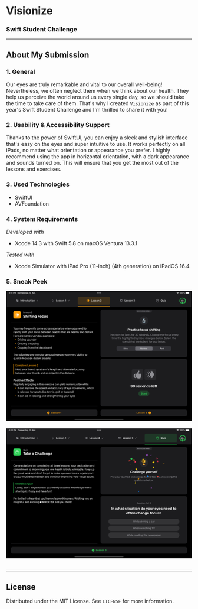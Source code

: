 # Visionize
### Swift Student Challenge

---

## About My Submission
### 1. General
Our eyes are truly remarkable and vital to our overall well-being! Nevertheless, we often neglect them when we think about our health. They help us perceive the world around us every single day, so we should take the time to take care of them. That's why I created `Visionize` as part of this year's Swift Student Challenge and I'm thrilled to share it with you!

### 2. Usability & Accessibility Support
Thanks to the power of SwiftUI, you can enjoy a sleek and stylish interface that's easy on the eyes and super intuitive to use. It works perfectly on all iPads, no matter what orientation or appearance you prefer. I highly recommend using the app in horizontal orientation, with a dark appearance and sounds turned on. This will ensure that you get the most out of the lessons and exercises.

### 3. Used Technologies
* SwiftUI
* AVFoundation

### 4. System Requirements
_Developed with_
* Xcode 14.3 with Swift 5.8 on macOS Ventura 13.3.1

_Tested with_
* Xcode Simulator with iPad Pro (11-inch) (4th generation) on iPadOS 16.4

### 5. Sneak Peek
![Lesson preview](Resources/First.png) ![]()
![Quiz preview](Resources/Second.png) ![]()

---

## License
Distributed under the MIT License. See `LICENSE` for more information.
